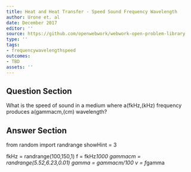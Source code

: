 ```yaml
---
title: Heat and Heat Transfer - Speed Sound Frequency Wavelength
author: Urone et. al
date: December 2017
editor: ''
source: https://github.com/openwebwork/webwork-open-problem-library
type: ''
tags:
- frequencywavelengthspeed
outcomes:
- TBD
assets: ''
---
```


## Question Section 

What is the speed of sound in a medium where a(fkHz,(kHz) frequency produces a(gammacm,(cm) wavelength?



## Answer Section

from random import randrange
showHint = 3

fkHz = randrange(100,150,1)
f = fkHz*1000
gammacm = randrange(5.52,6.23,0.01)
gamma = gammacm/100
v = f*gamma